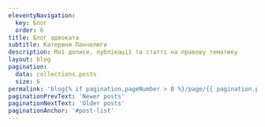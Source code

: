 ```yaml
---
eleventyNavigation:
  key: Блог
  order: 6
title: Блог адвоката
subtitle: Катерини Панчелюги
description: Мої дописи, публікації та статті на правову тематику
layout: blog
pagination:
  data: collections.posts
  size: 6
permalink: 'blog{% if pagination.pageNumber > 0 %}/page/{{ pagination.pageNumber }}{% endif %}/index.html'
paginationPrevText: 'Newer posts'
paginationNextText: 'Older posts'
paginationAnchor: '#post-list'
---
```

